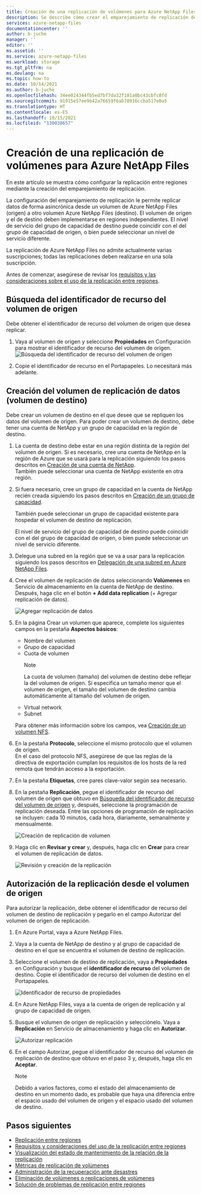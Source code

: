 ```yaml
---
title: Creación de una replicación de volúmenes para Azure NetApp Files | Microsoft Docs
description: Se describe cómo crear el emparejamiento de replicación de volumen para Azure NetApp Files, a fin de configurar la replicación entre regiones.
services: azure-netapp-files
documentationcenter: ''
author: b-juche
manager: ''
editor: ''
ms.assetid: ''
ms.service: azure-netapp-files
ms.workload: storage
ms.tgt_pltfrm: na
ms.devlang: na
ms.topic: how-to
ms.date: 10/14/2021
ms.author: b-juche
ms.openlocfilehash: 34ee024344fb5ed7bf7da32f181a0bc43cbfc8fd
ms.sourcegitcommit: 91915e57ee9b42a76659f6ab78916ccba517e0a5
ms.translationtype: HT
ms.contentlocale: es-ES
ms.lasthandoff: 10/15/2021
ms.locfileid: "130038657"
---
```

# <a name="create-volume-replication-for-azure-netapp-files"></a>Creación de una replicación de volúmenes para Azure NetApp Files

En este artículo se muestra cómo configurar la replicación entre regiones mediante la creación del emparejamiento de replicación. 

La configuración del emparejamiento de replicación le permite replicar datos de forma asincrónica desde un volumen de Azure NetApp Files (origen) a otro volumen Azure NetApp Files (destino). El volumen de origen y el de destino deben implementarse en regiones independientes. El nivel de servicio del grupo de capacidad de destino puede coincidir con el del grupo de capacidad de origen, o bien puede seleccionar un nivel de servicio diferente.   

La replicación de Azure NetApp Files no admite actualmente varias suscripciones; todas las replicaciones deben realizarse en una sola suscripción.

Antes de comenzar, asegúrese de revisar los [requisitos y las consideraciones sobre el uso de la replicación entre regiones](cross-region-replication-requirements-considerations.md).  

## <a name="locate-the-source-volume-resource-id"></a>Búsqueda del identificador de recurso del volumen de origen  

Debe obtener el identificador de recurso del volumen de origen que desea replicar. 

1. Vaya al volumen de origen y seleccione **Propiedades** en Configuración para mostrar el identificador de recurso del volumen de origen.   
    ![Búsqueda del identificador de recurso del volumen de origen](../media/azure-netapp-files/cross-region-replication-source-volume-resource-id.png)
 
2. Copie el identificador de recurso en el Portapapeles.  Lo necesitará más adelante.

## <a name="create-the-data-replication-volume-the-destination-volume"></a>Creación del volumen de replicación de datos (volumen de destino)

Debe crear un volumen de destino en el que desee que se repliquen los datos del volumen de origen.  Para poder crear un volumen de destino, debe tener una cuenta de NetApp y un grupo de capacidad en la región de destino. 

1. La cuenta de destino debe estar en una región distinta de la región del volumen de origen. Si es necesario, cree una cuenta de NetApp en la región de Azure que se usará para la replicación siguiendo los pasos descritos en [Creación de una cuenta de NetApp](azure-netapp-files-create-netapp-account.md).   
También puede seleccionar una cuenta de NetApp existente en otra región.  

2. Si fuera necesario, cree un grupo de capacidad en la cuenta de NetApp recién creada siguiendo los pasos descritos en [Creación de un grupo de capacidad](azure-netapp-files-set-up-capacity-pool.md).   

    También puede seleccionar un grupo de capacidad existente para hospedar el volumen de destino de replicación.  

    El nivel de servicio del grupo de capacidad de destino puede coincidir con el del grupo de capacidad de origen, o bien puede seleccionar un nivel de servicio diferente.

3. Delegue una subred en la región que se va a usar para la replicación siguiendo los pasos descritos en [Delegación de una subred en Azure NetApp Files](azure-netapp-files-delegate-subnet.md).

4. Cree el volumen de replicación de datos seleccionando **Volúmenes** en Servicio de almacenamiento en la cuenta de NetApp de destino. Después, haga clic en el botón **+ Add data replication** (+ Agregar replicación de datos).  

    ![Agregar replicación de datos](../media/azure-netapp-files/cross-region-replication-add-data-replication.png)
 
5. En la página Crear un volumen que aparece, complete los siguientes campos en la pestaña **Aspectos básicos**:
    * Nombre del volumen
    * Grupo de capacidad
    * Cuota de volumen
        > [!NOTE] 
        > La cuota de volumen (tamaño) del volumen de destino debe reflejar la del volumen de origen. Si especifica un tamaño menor que el volumen de origen, el tamaño del volumen de destino cambia automáticamente al tamaño del volumen de origen. 
    * Virtual network 
    * Subnet

    Para obtener más información sobre los campos, vea [Creación de un volumen NFS](azure-netapp-files-create-volumes.md#create-an-nfs-volume). 

6. En la pestaña **Protocolo**, seleccione el mismo protocolo que el volumen de origen.  
En el caso del protocolo NFS, asegúrese de que las reglas de la directiva de exportación cumplan los requisitos de los hosts de la red remota que tendrán acceso a la exportación.  

7. En la pestaña **Etiquetas**, cree pares clave-valor según sea necesario.  

8. En la pestaña **Replicación**, pegue el identificador de recurso del volumen de origen que obtuvo en [Búsqueda del identificador de recurso del volumen de origen](#locate-the-source-volume-resource-id) y, después, seleccione la programación de replicación deseada. Entre las opciones de programación de replicación se incluyen: cada 10 minutos, cada hora, diariamente, semanalmente y mensualmente.  

    ![Creación de replicación de volumen](../media/azure-netapp-files/cross-region-replication-create-volume-replication.png)

9. Haga clic en **Revisar y crear** y, después, haga clic en **Crear** para crear el volumen de replicación de datos.   

    ![Revisión y creación de la replicación](../media/azure-netapp-files/cross-region-replication-review-create-replication.png)

## <a name="authorize-replication-from-the-source-volume"></a>Autorización de la replicación desde el volumen de origen  

Para autorizar la replicación, debe obtener el identificador de recurso del volumen de destino de replicación y pegarlo en el campo Autorizar del volumen de origen de replicación. 

1. En Azure Portal, vaya a Azure NetApp Files.

2. Vaya a la cuenta de NetApp de destino y al grupo de capacidad de destino en el que se encuentra el volumen de destino de replicación.

3. Seleccione el volumen de destino de replicación, vaya a **Propiedades** en Configuración y busque el **identificador de recurso** del volumen de destino. Copie el identificador de recurso del volumen de destino en el Portapapeles.

    ![Identificador de recurso de propiedades](../media/azure-netapp-files/cross-region-replication-properties-resource-id.png) 
 
4. En Azure NetApp Files, vaya a la cuenta de origen de replicación y al grupo de capacidad de origen. 

5. Busque el volumen de origen de replicación y selecciónelo. Vaya a **Replicación** en Servicio de almacenamiento y haga clic en **Autorizar**.

    ![Autorizar replicación](../media/azure-netapp-files/cross-region-replication-authorize.png) 

6. En el campo Autorizar, pegue el identificador de recurso del volumen de replicación de destino que obtuvo en el paso 3 y, después, haga clic en **Aceptar**.

    > [!NOTE]
    > Debido a varios factores, como el estado del almacenamiento de destino en un momento dado, es probable que haya una diferencia entre el espacio usado del volumen de origen y el espacio usado del volumen de destino. <!-- ANF-14038 --> 

## <a name="next-steps"></a>Pasos siguientes  

* [Replicación entre regiones](cross-region-replication-introduction.md)
* [Requisitos y consideraciones del uso de la replicación entre regiones](cross-region-replication-requirements-considerations.md)
* [Visualización del estado de mantenimiento de la relación de la replicación](cross-region-replication-display-health-status.md)
* [Métricas de replicación de volúmenes](azure-netapp-files-metrics.md#replication)
* [Administración de la recuperación ante desastres](cross-region-replication-manage-disaster-recovery.md)
* [Eliminación de volúmenes o replicaciones de volúmenes](cross-region-replication-delete.md)
* [Solución de problemas de replicación entre regiones](troubleshoot-cross-region-replication.md)

